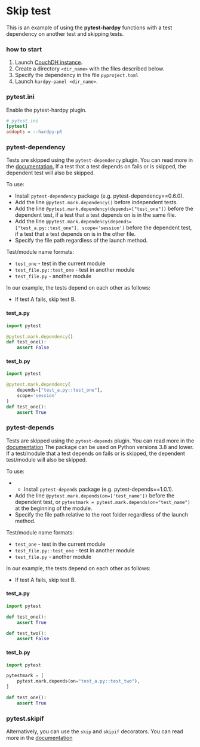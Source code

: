 # Skip test

This is an example of using the **pytest-hardpy** functions with a test dependency
on another test and skipping tests.

### how to start

1. Launch [CouchDH instance](../documentation/database.md#couchdb-instance).
2. Create a directory `<dir_name>` with the files described below.
3. Specify the dependency in the file `pyproject.toml`
4. Launch `hardpy-panel <dir_name>`.

### pytest.ini

Enable the pytest-hardpy plugin.

```ini
# pytest.ini
[pytest]
addopts = --hardpy-pt
```

### pytest-dependency

Tests are skipped using the `pytest-dependency` plugin.
You can read more in the [documentation.](https://pytest-dependency.readthedocs.io/en/stable/index.html)
If a test that a test depends on fails or is skipped, the dependent test will also be skipped.

To use:

- Install `pytest-dependency` package (e.g. pytest-dependency==0.6.0).
- Add the line `@pytest.mark.dependency()` before independent tests.
- Add the line `@pytest.mark.dependency(depends=["test_one"])` before the dependent test,
if a test that a test depends on is in the same file.
- Add the line `@pytest.mark.dependency(depends=["test_a.py::test_one"], scope='session')`
before the dependent test, if a test that a test depends on is in the other file.
- Specify the file path regardless of the launch method.

Test/module name formats:

- `test_one` - test in the current module
- `test_file.py::test_one` - test in another module
- `test_file.py` - another module

In our example, the tests depend on each other as follows:

- If test A fails, skip test B.

#### test_a.py

```python
import pytest

@pytest.mark.dependency()
def test_one():
    assert False
```

#### test_b.py

```python
import pytest

@pytest.mark.dependency(
    depends=["test_a.py::test_one"],
    scope='session'
)
def test_one():
    assert True
```


### pytest-depends

Tests are skipped using the `pytest-depends` plugin.
You can read more in the [documentation](https://pypi.org/project/pytest-depends/)
The package can be used on Python versions 3.8 and lower.
If a test/module that a test depends on fails or is skipped, the dependent test/module will also be skipped.

To use:

- - Install `pytest-depends` package (e.g. pytest-depends==1.0.1).
- Add the line `@pytest.mark.depends(on=['test_name'])` before the dependent test,
or `pytestmark = pytest.mark.depends(on="test_name")` at the beginning of the module.
- Specify the file path relative to the root folder regardless of the launch method.

Test/module name formats:

- `test_one` - test in the current module
- `test_file.py::test_one` - test in another module
- `test_file.py` - another module

In our example, the tests depend on each other as follows:

- If test A fails, skip test B.

#### test_a.py

```python
import pytest

def test_one():
    assert True

def test_two():
    assert False
```

#### test_b.py

```python
import pytest

pytestmark = [
    pytest.mark.depends(on="test_a.py::test_two"),
]

def test_one():
    assert True
```

### pytest.skipif

Alternatively, you can use the `skip` and `skipif` decorators.
You can read more in the [documentation](https://docs.pytest.org/en/latest/how-to/skipping.html#skipping-test-functions)
